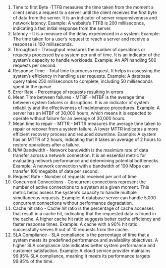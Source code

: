 1. Time to first Byte -TTFB measures the time taken from the moment a client sends a request to a server until the client receives the first byte of data from the server. It is an indicator of server responsiveness and network latency. Example: A website’s TTFB is 200 milliseconds, indicating a fast initial response from the server.
2. latency - It is a measure of the delay experienced in a system. Example: The time taken for a user’s request to reach a server and receive a response is 100 milliseconds.
3.  Throughput - Throughput measures the number of operations or requests processed by a system per unit of time. It is an indicator of the system’s capacity to handle workloads. Example: An API handling 500 requests per second.
4. Response Time - Total time to process request.  It helps in assessing the system’s efficiency in handling user requests. Example: A database query takes 250 milliseconds to complete, including 50 milliseconds spent in the queue.
5. Error Rate - Percentage of requests resulting in errors
6. Mean Time between failures - MTBF - MTBF is the average time between system failures or disruptions. It is an indicator of system reliability and the effectiveness of maintenance procedures. Example: A server has an MTBF of 30,000 hours, which means it is expected to operate without failure for an average of 30,000 hours.
7. Mean time to repair - MTTR - MTTR measures the average time taken to repair or recover from a system failure. A lower MTTR indicates a more efficient recovery process and reduced downtime. Example: A system has an MTTR of 2 hours, indicating that it takes an average of 2 hours to restore operations after a failure.
8. N/W Bandwidth - Network bandwidth is the maximum rate of data transfer across a network connection. It is an essential metric for evaluating network performance and determining potential bottlenecks. Example: A network connection with a bandwidth of 100 Mbps can transfer 100 megabits of data per second.
9. Request Rate - Number of requests received per unit of time
10. Concurrent Connections - Concurrent connections represent the number of active connections to a system at a given moment. This metric helps assess the system’s capacity to handle multiple simultaneous requests. Example: A database server can handle 5,000 concurrent connections without performance degradation.
11. Cache hit ratio - Cache hit ratio is the percentage of cache accesses that result in a cache hit, indicating that the requested data is found in the cache. A higher cache hit ratio suggests better cache efficiency and faster response times. Example: A cache with a 90% hit ratio successfully serves 9 out of 10 requests from the cache.
12. SLA Compliance - SLA compliance is the percentage of time that a system meets its predefined performance and availability objectives. A higher SLA compliance rate indicates better system performance and customer satisfaction. Example: A cloud service provider maintains 99.95% SLA compliance, meaning it meets its performance targets 99.95% of the time.